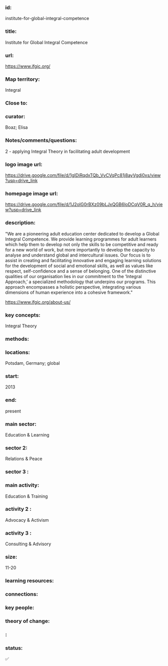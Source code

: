### id: 
  institute-for-global-integral-competence
### title: 
  Institute for Global Integral Competence
### url: 
  https://www.ifgic.org/
### Map territory: 
  Integral
### Close to: 
  
### curator: 
  Boaz; Elisa
### Notes/comments/questions: 
  2 - applying Integral Theory in facilitating adult development
### logo image url: 
  https://drive.google.com/file/d/1gIDiRqdxTQb_VvCVqPc81j8ayVgdi0xs/view?usp=drive_link
### homepage image url: 
  https://drive.google.com/file/d/1J2oIG0rBXz09bLJxQGB6loDCqV0R_q_h/view?usp=drive_link
### description: 
  "We are a pioneering adult education center dedicated to develop a Global Integral Competence. We provide learning programmes for adult learners which help them to develop not only the skills to be competitive and ready for a new world of work, but more importantly to develop the capacity to analyse and understand global and intercultural issues. Our focus is to assist in creating and facilitating innovative and engaging learning solutions for the development of social and emotional skills, as well as values like respect, self-confidence and a sense of belonging. One of the distinctive qualities of our organisation lies in our commitment to the ‘Integral Approach,’ a specialized methodology that underpins our programs. This approach encompasses a holistic perspective, integrating various dimensions of human experience into a cohesive framework."

https://www.ifgic.org/about-us/
### key concepts: 
  Integral Theory
### methods: 
  
### locations: 
  Potsdam, Germany; global
### start: 
  2013
### end: 
  present
### main sector: 
  Education & Learning
### sector 2: 
  Relations & Peace
### sector 3 : 
  
### main activity: 
  Education & Training
### activity 2 : 
  Advocacy & Activism
### activity 3 : 
  Consulting & Advisory
### size: 
  11-20
### learning resources: 
  
### connections: 
  
### key people: 
  
### theory of change: 
  
### : 
  
### status: 
  ✅
